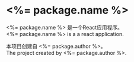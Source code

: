 # <%= package.name %>

<%= package.name %> 是一个React应用程序。  
<%= package.name %> is a a react application.  

本项目创建自 <%= package.author %>。  
The project created by <%= package.author %>.  
